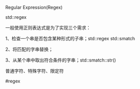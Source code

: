 Regular Expression(Regex)

std::regex

一般使用正则表达式是为了实现三个需求：

1、检查一个串是否包含某种形式的子串；std::regex std::smatch

2、将匹配的字串替换；

3、从某个串中取出符合条件的字串；std::smatch::str()

普通字符、特殊字符、限定符

#regex
